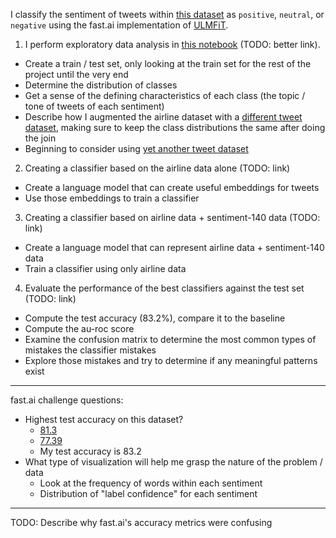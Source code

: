 I classify the sentiment of tweets within [this dataset](https://www.kaggle.com/crowdflower/twitter-airline-sentiment) as `positive`, `neutral`, or `negative` using the fast.ai implementation of [ULMFiT](https://arxiv.org/abs/1801.06146).
1. I perform exploratory data analysis in [this notebook](Initial.ipynb) (TODO: better link).
  - Create a train / test set, only looking at the train set for the rest of the project until the very end
  - Determine the distribution of classes
  - Get a sense of the defining characteristics of each class (the topic / tone of tweets of each sentiment)
  - Describe how I augmented the airline dataset with a [different tweet dataset](https://www.kaggle.com/kazanova/sentiment140), making sure to keep the class distributions the same after doing the join
  - Beginning to consider using [yet another tweet dataset](https://www.kaggle.com/c/tweet-sentiment-extraction/discussion/143094)
2. Creating a classifier based on the airline data alone (TODO: link)
  - Create a language model that can create useful embeddings for tweets
  - Use those embeddings to train a classifier
3. Creating a classifier based on airline data + sentiment-140 data (TODO: link)
  - Create a language model that can represent airline data + sentiment-140 data
  - Train a classifier using only airline data
4. Evaluate the performance of the best classifiers against the test set (TODO: link)
  - Compute the test accuracy (83.2%), compare it to the baseline
  - Compute the au-roc score
  - Examine the confusion matrix to determine the most common types of mistakes the classifier mistakes
  - Explore those mistakes and try to determine if any meaningful patterns exist
  
------
fast.ai challenge questions:
- Highest test accuracy on this dataset?
  - [81.3](https://www.kaggle.com/jiashenliu/how-can-we-predict-the-sentiment-by-tweets)
  - [77.39](https://www.kaggle.com/bertcarremans/deep-learning-for-sentiment-analysis)
  - My test accuracy is 83.2
- What type of visualization will help me grasp the nature of the problem / data
  - Look at the frequency of words within each sentiment
  - Distribution of "label confidence" for each sentiment
------
TODO: Describe why fast.ai's accuracy metrics were  confusing
